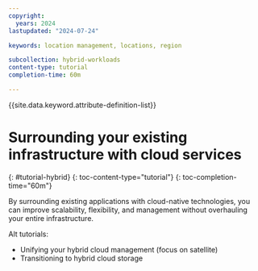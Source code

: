 ```yaml
---
copyright:
  years: 2024
lastupdated: "2024-07-24"

keywords: location management, locations, region

subcollection: hybrid-workloads
content-type: tutorial
completion-time: 60m

---
```


{{site.data.keyword.attribute-definition-list}}

# Surrounding your existing infrastructure with cloud services
{: #tutorial-hybrid}
{: toc-content-type="tutorial"}
{: toc-completion-time="60m"}

By surrounding existing applications with cloud-native technologies, you can improve scalability, flexibility, and management without overhauling your entire infrastructure.

Alt tutorials:
- Unifying your hybrid cloud management (focus on satellite)
- Transitioning to hybrid cloud storage
